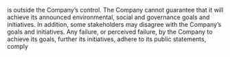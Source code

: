 is outside the Company’s control. The Company cannot guarantee that it will achieve its announced environmental, social and
governance  goals  and  initiatives.  In  addition,  some  stakeholders  may  disagree  with  the  Company’s  goals  and  initiatives.  Any
failure, or perceived failure, by the Company to achieve its goals, further its initiatives, adhere to its public statements, comply